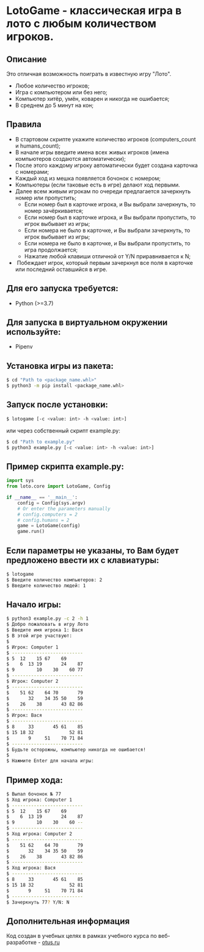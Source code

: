 # LotoGame - классическая игра в лото с любым количеством игроков. 

## Описание
Это отличная возможность поиграть в известную игру "Лото".

* Любое количество игроков;  
* Игра с компьютером или без него;  
* Компьютер хитёр, умён, коварен и никогда не ошибается;  
* В среднем до 5 минут на кон;  

##  Правила
* В стартовом скрипте укажите количество игроков (computers_count и humans_count);  
* В начале игры введите имена всех живых игроков (имена компьютеров создаются автоматически);  
* После этого каждому игроку автоматически будет создана карточка с номерами;  
* Каждый ход из мешка появляется бочонок с номером;  
* Компьютеры (если таковые есть в игре) делают ход первыми.  
* Далее всем живым игрокам по очереди предлагается зачеркнуть номер или пропустить;  
   * Если номер был в карточке игрока, и Вы выбрали зачеркнуть, то номер зачёркивается; 
   * Если номер был в карточке игрока, и Вы выбрали пропустить, то игрок выбывает из игры; 
   * Если номера не было в карточке, и Вы выбрали зачеркнуть, то игрок выбывает из игры;
   * Если номера не было в карточке, и Вы выбрали пропустить, то игра продолжается;
   * Нажатие любой клавиши отличной от Y/N приравнивается к N;
*  Побеждает игрок, который первым зачеркнул все поля в карточке или последний оставшийся в игре.


## Для его запуска требуется:
* Python (>=3.7)

## Для запуска в виртуальном окружении используйте:
* Pipenv

## Установка игры из пакета:
```bash
$ cd "Path to <package_name.whl>"
$ python3 -m pip install <package_name.whl>
```

## Запуск после установки:
```bash
$ lotogame [-c <value: int> -h <value: int>]
```

или через собственный скрипт example.py:

```bash
$ cd "Path to example.py"
$ python3 example.py [-c <value: int> -h <value: int>]
```

## Пример скрипта example.py:
```python
import sys
from loto.core import LotoGame, Config

if __name__ == '__main__':
    config = Config(sys.argv)
    # Or enter the parameters manually
    # config.computers = 2
    # config.humans = 2
    game = LotoGame(config)
    game.run()
```

## Если параметры не указаны, то Вам будет предложено ввести их с клавиатуры:
```bash
$ lotogame
$ Введите количество компьютеров: 2
$ Введите количество людей: 1
```

## Начало игры:
```bash
$ python3 example.py -c 2 -h 1
$ Добро пожаловать в игру Лото
$ Введите имя игрока 1: Вася
$ В этой игре участвуют: 
$ 
$ Игрок: Computer 1
$ --------------------------
$ 5  12    15 67    69       
$    6  13 19       24    87 
$ 9        10    30    60 77 
$ --------------------------
$ Игрок: Computer 2
$ --------------------------
$    51 62    64 70       79 
$       32    34 35 50    59 
$    26    38       43 82 86 
$ --------------------------
$ Игрок: Вася
$ --------------------------
$ 8     33       45 61    85 
$ 15 18 32             52 81 
$       9     51    70 71 84 
$ --------------------------
$ Будьте осторожны, компьютер никогда не ошибается!
$ 
$ Нажмите Enter для начала игры: 
```

## Пример хода:
```bash
$ Выпал бочонок № 77
$ Ход игрока: Computer 1
$ --------------------------
$ 5  12    15 67    69       
$    6  13 19       24    87 
$ 9        10    30    60 -- 
$ --------------------------
$ Ход игрока: Computer 2
$ --------------------------
$    51 62    64 70       79 
$       32    34 35 50    59 
$    26    38       43 82 86 
$ --------------------------
$ Ход игрока: Вася
$ --------------------------
$ 8     33       45 61    85 
$ 15 18 32             52 81 
$       9     51    70 71 84 
$ --------------------------
$ Зачеркнуть 77? Y/N: N
```

## Дополнительная информация

Код создан в учебных целях в рамках учебного курса по веб-разработке - [otus.ru](https://otus.ru)
